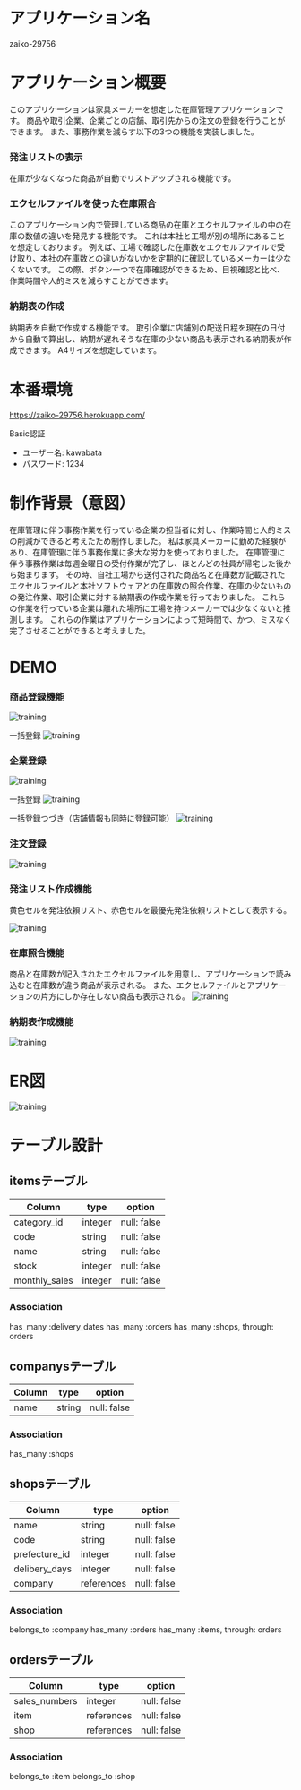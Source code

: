 # アプリケーション名
zaiko-29756

# アプリケーション概要
このアプリケーションは家具メーカーを想定した在庫管理アプリケーションです。
商品や取引企業、企業ごとの店舗、取引先からの注文の登録を行うことができます。
また、事務作業を減らす以下の3つの機能を実装しました。

### 発注リストの表示
在庫が少なくなった商品が自動でリストアップされる機能です。

### エクセルファイルを使った在庫照合
このアプリケーション内で管理している商品の在庫とエクセルファイルの中の在庫の数値の違いを発見する機能です。
これは本社と工場が別の場所にあることを想定しております。
例えば、工場で確認した在庫数をエクセルファイルで受け取り、本社の在庫数との違いがないかを定期的に確認しているメーカーは少なくないです。
この際、ボタン一つで在庫確認ができるため、目視確認と比べ、作業時間や人的ミスを減らすことができます。

### 納期表の作成
納期表を自動で作成する機能です。
取引企業に店舗別の配送日程を現在の日付から自動で算出し、納期が遅れそうな在庫の少ない商品も表示される納期表が作成できます。
A4サイズを想定しています。

# 本番環境
https://zaiko-29756.herokuapp.com/

Basic認証

* ユーザー名: kawabata
* パスワード: 1234


# 制作背景（意図）
在庫管理に伴う事務作業を行っている企業の担当者に対し、作業時間と人的ミスの削減ができると考えたため制作しました。
私は家具メーカーに勤めた経験があり、在庫管理に伴う事務作業に多大な労力を使っておりました。
在庫管理に伴う事務作業は毎週金曜日の受付作業が完了し、ほとんどの社員が帰宅した後から始まります。
その時、自社工場から送付された商品名と在庫数が記載されたエクセルファイルと本社ソフトウェアとの在庫数の照合作業、在庫の少ないものの発注作業、取引企業に対する納期表の作成作業を行っておりました。
これらの作業を行っている企業は離れた場所に工場を持つメーカーでは少なくないと推測します。
これらの作業はアプリケーションによって短時間で、かつ、ミスなく完了させることができると考えました。

# DEMO

### 商品登録機能

![training](https://gyazo.com/0803525b5fbfe5c634aeb4628f950137.gif)

一括登録
![training](https://gyazo.com/aab0d00cb035dee9e2fd600f12657f49.gif)

### 企業登録

![training](https://gyazo.com/37e7fe92e970cf470638861962000900.gif)

一括登録
![training](https://gyazo.com/9c55b9ead67b8136b6adb505e0a0e91f.gif)

一括登録つづき（店舗情報も同時に登録可能）
![training](https://gyazo.com/9fba494b3df31df4b61cb80aea6d16e3.gif)

### 注文登録

![training](https://gyazo.com/0dabe24ac88927a473933d8905386451.gif)

### 発注リスト作成機能
黄色セルを発注依頼リスト、赤色セルを最優先発注依頼リストとして表示する。

![training](https://gyazo.com/2e79464e3aea41e5ecb6faa91ab106a5.gif)

### 在庫照合機能
商品と在庫数が記入されたエクセルファイルを用意し、アプリケーションで読み込むと在庫数が違う商品が表示される。
また、エクセルファイルとアプリケーションの片方にしか存在しない商品も表示される。
![training](https://gyazo.com/cfdc814bc8227ab402117a986e430c15.gif)

### 納期表作成機能

![training](https://gyazo.com/b0b586349e22a743f2a985f0cb076221.gif)

# ER図
![training](https://gyazo.com/ccc6f9103a4817c249811ff120727b39.png)

# テーブル設計

## itemsテーブル

| Column        | type    | option      |
| ------------- | ------- | ----------- |
| category_id   | integer | null: false |
| code          | string  | null: false |
| name          | string  | null: false |
| stock         | integer | null: false |
| monthly_sales | integer | null: false |

### Association

has_many :delivery_dates
has_many :orders
has_many :shops, through: orders


## companysテーブル

| Column        | type    | option      |
| ------------- | ------- | ----------- |
| name          | string  | null: false |

### Association

has_many :shops


## shopsテーブル

| Column        | type       | option      |
| ------------- | ---------- | ----------- |
| name          | string     | null: false |
| code          | string     | null: false |
| prefecture_id | integer    | null: false |
| delibery_days | integer    | null: false |
| company       | references | null: false |

### Association

belongs_to :company
has_many :orders
has_many :items, through: orders


## ordersテーブル

| Column        | type        | option      |
| ------------- | ----------- | ----------- |
| sales_numbers | integer     | null: false |
| item          | references  | null: false |
| shop          | references  | null: false |

### Association

belongs_to :item
belongs_to :shop
